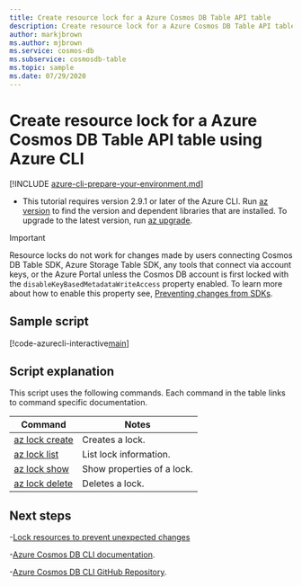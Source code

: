 ```yaml
---
title: Create resource lock for a Azure Cosmos DB Table API table
description: Create resource lock for a Azure Cosmos DB Table API table
author: markjbrown
ms.author: mjbrown
ms.service: cosmos-db
ms.subservice: cosmosdb-table
ms.topic: sample
ms.date: 07/29/2020
---
```


# Create resource lock for a Azure Cosmos DB Table API table using Azure CLI

[!INCLUDE [azure-cli-prepare-your-environment.md](../../../../../includes/azure-cli-prepare-your-environment.md)]

- This tutorial requires version 2.9.1 or later of the Azure CLI. Run [az version](/cli/azure/reference-index?#az_version) to find the version and dependent libraries that are installed. To upgrade to the latest version, run [az upgrade](/cli/azure/reference-index?#az_upgrade).

> [!IMPORTANT]
> Resource locks do not work for changes made by users connecting Cosmos DB Table SDK, Azure Storage Table SDK, any tools that connect via account keys, or the Azure Portal unless the Cosmos DB account is first locked with the `disableKeyBasedMetadataWriteAccess` property enabled. To learn more about how to enable this property see, [Preventing changes from SDKs](../../../role-based-access-control.md#prevent-sdk-changes).

## Sample script

[!code-azurecli-interactive[main](../../../../../cli_scripts/cosmosdb/table/lock.sh "Create a resource lock for an Azure Cosmos DB Table API table.")]

## Script explanation

This script uses the following commands. Each command in the table links to command specific documentation.

| Command | Notes |
|---|---|
| [az lock create](/cli/azure/lock#az-lock-create) | Creates a lock. |
| [az lock list](/cli/azure/lock#az-lock-list) | List lock information. |
| [az lock show](/cli/azure/lock#az-lock-show) | Show properties of a lock. |
| [az lock delete](/cli/azure/lock#az-lock-delete) | Deletes a lock. |

## Next steps

-[Lock resources to prevent unexpected changes](../../../../azure-resource-manager/management/lock-resources.md)

-[Azure Cosmos DB CLI documentation](/cli/azure/cosmosdb).

-[Azure Cosmos DB CLI GitHub Repository](https://github.com/Azure-Samples/azure-cli-samples/tree/master/cosmosdb).
